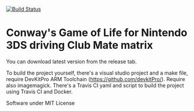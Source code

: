 [![Build Status](https://travis-ci.org/LgHS/GameOfLife-3DS-ClubMatrix.svg?branch=master)](https://travis-ci.org/LgHS/GameOfLife-3DS-ClubMatrix)

# Conway's Game of Life for Nintendo 3DS driving Club Mate matrix

You can download latest version from the release tab.

To build the project yourself, there's a visual studio project and a make file, require DevKitPro ARM Toolchain (https://github.com/devkitPro/). Require also imagemagick. There's a Travis CI yaml and script to build the project using Travis CI and Docker.

Software under MIT License

